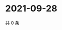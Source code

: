 # 2021-09-28

共 0 条

<!-- BEGIN WEIBO -->
<!-- 最后更新时间 Tue Sep 28 2021 04:08:40 GMT+0800 (China Standard Time) -->

<!-- END WEIBO -->

